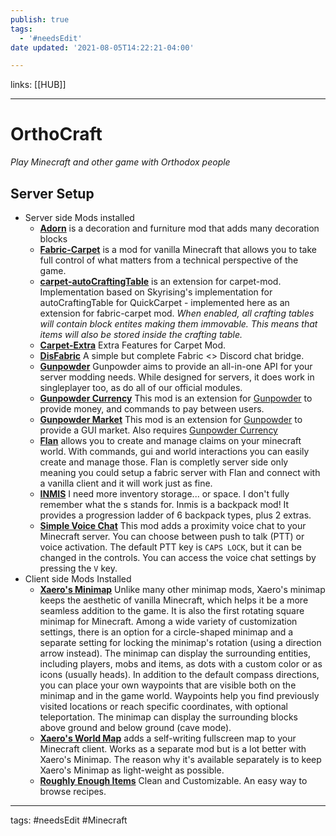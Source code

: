```yaml
---
publish: true
tags:
  - '#needsEdit'
date updated: '2021-08-05T14:22:21-04:00'

---
```


links: [[HUB]]

---

# OrthoCraft

_Play Minecraft and other game with Orthodox people_

## Server Setup

- Server side Mods installed
  - **[Adorn](https://www.curseforge.com/minecraft/mc-mods/adorn)** is a decoration and furniture mod that adds many decoration blocks
  - **[Fabric-Carpet](https://github.com/gnembon/fabric-carpet)** is a mod for vanilla Minecraft that allows you to take full control of what matters from a technical perspective of the game.
  - **[carpet-autoCraftingTable](https://github.com/gnembon/carpet-autoCraftingTable)** is an extension for carpet-mod. Implementation based on Skyrising's implementation for autoCraftingTable for QuickCarpet - implemented here as an extension for fabric-carpet mod. _When enabled, all crafting tables will contain block entites making them immovable. This means that items will also be stored inside the crafting table._
  - **[Carpet-Extra](https://github.com/gnembon/carpet-extra)** Extra Features for Carpet Mod.
  - **[DisFabric](https://www.curseforge.com/minecraft/mc-mods/disfabric)** A simple but complete Fabric <> Discord chat bridge.
  - **[Gunpowder](https://www.curseforge.com/minecraft/mc-mods/gunpowder-mc)** Gunpowder aims to provide an all-in-one API for your server modding needs. While designed for servers, it does work in singleplayer too, as do all of our official modules.
  - **[Gunpowder Currency](https://www.curseforge.com/minecraft/mc-mods/gunpowder-currency)** This mod is an extension for [Gunpowder](https://curseforge.com/minecraft/mc-mods/gunpowder-mc) to provide money, and commands to pay between users.
  - **[Gunpowder Market](https://www.curseforge.com/minecraft/mc-mods/gunpowder-market)** This mod is an extension for [Gunpowder](https://curseforge.com/minecraft/mc-mods/gunpowder-mc) to provide a GUI market. Also requires [Gunpowder Currency](https://curseforge.com/minecraft/mc-mods/gunpowder-currency)
  - **[Flan](https://www.curseforge.com/minecraft/mc-mods/flan)** allows you to create and manage claims on your minecraft world. With commands, gui and world interactions you can easily create and manage those. Flan is completly server side only meaning you could setup a fabric server with Flan and connect with a vanilla client and it will work just as fine.
  - **[INMIS](https://www.curseforge.com/minecraft/mc-mods/inmis)** I need more inventory storage... or space. I don't fully remember what the s stands for. Inmis is a backpack mod! It provides a progression ladder of 6 backpack types, plus 2 extras.
  - **[Simple Voice Chat](https://www.curseforge.com/minecraft/mc-mods/simple-voice-chat)** This mod adds a proximity voice chat to your Minecraft server. You can choose between push to talk (PTT) or voice activation. The default PTT key is `CAPS LOCK`, but it can be changed in the controls. You can access the voice chat settings by pressing the `V` key.
- Client side Mods Installed
  - **[Xaero's Minimap](https://www.curseforge.com/minecraft/mc-mods/xaeros-minimap)** Unlike many other minimap mods, Xaero's minimap keeps the aesthetic of vanilla Minecraft, which helps it be a more seamless addition to the game. It is also the first rotating square minimap for Minecraft. Among a wide variety of customization settings, there is an option for a circle-shaped minimap and a separate setting for locking the minimap's rotation (using a direction arrow instead). The minimap can display the surrounding entities, including players, mobs and items, as dots with a custom color or as icons (usually heads). In addition to the default compass directions, you can place your own waypoints that are visible both on the minimap and in the game world. Waypoints help you find previously visited locations or reach specific coordinates, with optional teleportation. The minimap can display the surrounding blocks above ground and below ground (cave mode).
  - **[Xaero's World Map](https://www.curseforge.com/minecraft/mc-mods/xaeros-world-map)** adds a self-writing fullscreen map to your Minecraft client. Works as a separate mod but is a lot better with Xaero's Minimap. The reason why it's available separately is to keep Xaero's Minimap as light-weight as possible.
  - **[Roughly Enough Items](https://www.curseforge.com/minecraft/mc-mods/roughly-enough-items)** Clean and Customizable. An easy way to browse recipes.

---

tags: #needsEdit #Minecraft
